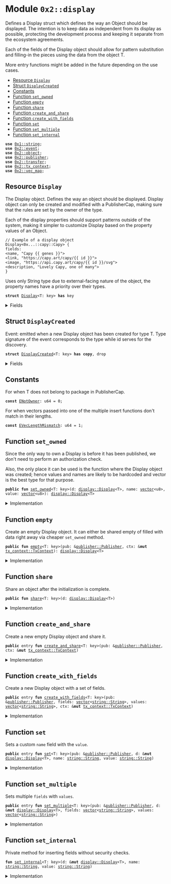 
<a name="0x2_display"></a>

# Module `0x2::display`

Defines a Display struct which defines the way an Object
should be displayed. The intention is to keep data as independent
from its display as possible, protecting the development process
and keeping it separate from the ecosystem agreements.

Each of the fields of the Display object should allow for pattern
substitution and filling-in the pieces using the data from the object T.

More entry functions might be added in the future depending on the use cases.


-  [Resource `Display`](#0x2_display_Display)
-  [Struct `DisplayCreated`](#0x2_display_DisplayCreated)
-  [Constants](#@Constants_0)
-  [Function `set_owned`](#0x2_display_set_owned)
-  [Function `empty`](#0x2_display_empty)
-  [Function `share`](#0x2_display_share)
-  [Function `create_and_share`](#0x2_display_create_and_share)
-  [Function `create_with_fields`](#0x2_display_create_with_fields)
-  [Function `set`](#0x2_display_set)
-  [Function `set_multiple`](#0x2_display_set_multiple)
-  [Function `set_internal`](#0x2_display_set_internal)


<pre><code><b>use</b> <a href="">0x1::string</a>;
<b>use</b> <a href="event.md#0x2_event">0x2::event</a>;
<b>use</b> <a href="object.md#0x2_object">0x2::object</a>;
<b>use</b> <a href="publisher.md#0x2_publisher">0x2::publisher</a>;
<b>use</b> <a href="transfer.md#0x2_transfer">0x2::transfer</a>;
<b>use</b> <a href="tx_context.md#0x2_tx_context">0x2::tx_context</a>;
<b>use</b> <a href="vec_map.md#0x2_vec_map">0x2::vec_map</a>;
</code></pre>



<a name="0x2_display_Display"></a>

## Resource `Display`

The Display object. Defines the way an object should be
displayed. Display object can only be created and modified with
a PublisherCap, making sure that the rules are set by the owner
of the type.

Each of the display properties should support patterns outside
of the system, making it simpler to customize Display based
on the property values of an Object.
```
// Example of a display object
Display<0x...::capy::Capy> {
fields:
<name, "Capy {{ genes }}">
<link, "https://capy.art/capy/{{ id }}">
<image, "https://api.capy.art/capy/{{ id }}/svg">
<description, "Lovely Capy, one of many">
}
```

Uses only String type due to external-facing nature of the object,
the property names have a priority over their types.


<pre><code><b>struct</b> <a href="display.md#0x2_display_Display">Display</a>&lt;T: key&gt; <b>has</b> key
</code></pre>



<details>
<summary>Fields</summary>


<dl>
<dt>
<code>id: <a href="object.md#0x2_object_UID">object::UID</a></code>
</dt>
<dd>

</dd>
<dt>
<code>fields: <a href="vec_map.md#0x2_vec_map_VecMap">vec_map::VecMap</a>&lt;<a href="_String">string::String</a>, <a href="_String">string::String</a>&gt;</code>
</dt>
<dd>
 Contains fields for display. Currently supported
 fields are: name, link, image and description.
</dd>
</dl>


</details>

<a name="0x2_display_DisplayCreated"></a>

## Struct `DisplayCreated`

Event: emitted when a new Display object has been created for type T.
Type signature of the event corresponds to the type while id serves for
the discovery.


<pre><code><b>struct</b> <a href="display.md#0x2_display_DisplayCreated">DisplayCreated</a>&lt;T: key&gt; <b>has</b> <b>copy</b>, drop
</code></pre>



<details>
<summary>Fields</summary>


<dl>
<dt>
<code>id: <a href="object.md#0x2_object_ID">object::ID</a></code>
</dt>
<dd>

</dd>
</dl>


</details>

<a name="@Constants_0"></a>

## Constants


<a name="0x2_display_ENotOwner"></a>

For when T does not belong to package in PublisherCap.


<pre><code><b>const</b> <a href="display.md#0x2_display_ENotOwner">ENotOwner</a>: u64 = 0;
</code></pre>



<a name="0x2_display_EVecLengthMismatch"></a>

For when vectors passed into one of the multiple insert functions
don't match in their lengths.


<pre><code><b>const</b> <a href="display.md#0x2_display_EVecLengthMismatch">EVecLengthMismatch</a>: u64 = 1;
</code></pre>



<a name="0x2_display_set_owned"></a>

## Function `set_owned`

Since the only way to own a Display is before it has been published,
we don't need to perform an authorization check.

Also, the only place it can be used is the function where the Display
object was created; hence values and names are likely to be hardcoded and
vector<u8> is the best type for that purpose.


<pre><code><b>public</b> <b>fun</b> <a href="display.md#0x2_display_set_owned">set_owned</a>&lt;T: key&gt;(d: <a href="display.md#0x2_display_Display">display::Display</a>&lt;T&gt;, name: <a href="">vector</a>&lt;u8&gt;, value: <a href="">vector</a>&lt;u8&gt;): <a href="display.md#0x2_display_Display">display::Display</a>&lt;T&gt;
</code></pre>



<details>
<summary>Implementation</summary>


<pre><code><b>public</b> <b>fun</b> <a href="display.md#0x2_display_set_owned">set_owned</a>&lt;T: key&gt;(d: <a href="display.md#0x2_display_Display">Display</a>&lt;T&gt;, name: <a href="">vector</a>&lt;u8&gt;, value: <a href="">vector</a>&lt;u8&gt;): <a href="display.md#0x2_display_Display">Display</a>&lt;T&gt; {
    <a href="display.md#0x2_display_set_internal">set_internal</a>(&<b>mut</b> d, utf8(name), utf8(value));
    d
}
</code></pre>



</details>

<a name="0x2_display_empty"></a>

## Function `empty`

Create an empty Display object. It can either be shared empty of filled
with data right away via cheaper <code>set_owned</code> method.


<pre><code><b>public</b> <b>fun</b> <a href="display.md#0x2_display_empty">empty</a>&lt;T: key&gt;(pub: &<a href="publisher.md#0x2_publisher_Publisher">publisher::Publisher</a>, ctx: &<b>mut</b> <a href="tx_context.md#0x2_tx_context_TxContext">tx_context::TxContext</a>): <a href="display.md#0x2_display_Display">display::Display</a>&lt;T&gt;
</code></pre>



<details>
<summary>Implementation</summary>


<pre><code><b>public</b> <b>fun</b> <a href="display.md#0x2_display_empty">empty</a>&lt;T: key&gt;(pub: &Publisher, ctx: &<b>mut</b> TxContext): <a href="display.md#0x2_display_Display">Display</a>&lt;T&gt; {
    <b>assert</b>!(is_package&lt;T&gt;(pub), <a href="display.md#0x2_display_ENotOwner">ENotOwner</a>);

    <b>let</b> uid = <a href="object.md#0x2_object_new">object::new</a>(ctx);

    <a href="event.md#0x2_event_emit">event::emit</a>(<a href="display.md#0x2_display_DisplayCreated">DisplayCreated</a>&lt;T&gt; {
        id: <a href="object.md#0x2_object_uid_to_inner">object::uid_to_inner</a>(&uid)
    });

    <a href="display.md#0x2_display_Display">Display</a> {
        id: uid,
        fields: <a href="vec_map.md#0x2_vec_map_empty">vec_map::empty</a>()
    }
}
</code></pre>



</details>

<a name="0x2_display_share"></a>

## Function `share`

Share an object after the initialization is complete.


<pre><code><b>public</b> <b>fun</b> <a href="display.md#0x2_display_share">share</a>&lt;T: key&gt;(d: <a href="display.md#0x2_display_Display">display::Display</a>&lt;T&gt;)
</code></pre>



<details>
<summary>Implementation</summary>


<pre><code><b>public</b> <b>fun</b> <a href="display.md#0x2_display_share">share</a>&lt;T: key&gt;(d: <a href="display.md#0x2_display_Display">Display</a>&lt;T&gt;) {
    <a href="transfer.md#0x2_transfer_share_object">transfer::share_object</a>(d);
}
</code></pre>



</details>

<a name="0x2_display_create_and_share"></a>

## Function `create_and_share`

Create a new empty Display<T> object and share it.


<pre><code><b>public</b> entry <b>fun</b> <a href="display.md#0x2_display_create_and_share">create_and_share</a>&lt;T: key&gt;(pub: &<a href="publisher.md#0x2_publisher_Publisher">publisher::Publisher</a>, ctx: &<b>mut</b> <a href="tx_context.md#0x2_tx_context_TxContext">tx_context::TxContext</a>)
</code></pre>



<details>
<summary>Implementation</summary>


<pre><code>entry <b>public</b> <b>fun</b> <a href="display.md#0x2_display_create_and_share">create_and_share</a>&lt;T: key&gt;(pub: &Publisher, ctx: &<b>mut</b> TxContext) {
    <a href="display.md#0x2_display_share">share</a>(<a href="display.md#0x2_display_empty">empty</a>&lt;T&gt;(pub, ctx))
}
</code></pre>



</details>

<a name="0x2_display_create_with_fields"></a>

## Function `create_with_fields`

Create a new Display<T> object with a set of fields.


<pre><code><b>public</b> entry <b>fun</b> <a href="display.md#0x2_display_create_with_fields">create_with_fields</a>&lt;T: key&gt;(pub: &<a href="publisher.md#0x2_publisher_Publisher">publisher::Publisher</a>, fields: <a href="">vector</a>&lt;<a href="_String">string::String</a>&gt;, values: <a href="">vector</a>&lt;<a href="_String">string::String</a>&gt;, ctx: &<b>mut</b> <a href="tx_context.md#0x2_tx_context_TxContext">tx_context::TxContext</a>)
</code></pre>



<details>
<summary>Implementation</summary>


<pre><code>entry <b>public</b> <b>fun</b> <a href="display.md#0x2_display_create_with_fields">create_with_fields</a>&lt;T: key&gt;(
    pub: &Publisher, fields: <a href="">vector</a>&lt;String&gt;, values: <a href="">vector</a>&lt;String&gt;, ctx: &<b>mut</b> TxContext
) {
    <b>let</b> len = <a href="_length">vector::length</a>(&fields);
    <b>assert</b>!(len == <a href="_length">vector::length</a>(&values), <a href="display.md#0x2_display_EVecLengthMismatch">EVecLengthMismatch</a>);

    <b>let</b> <a href="display.md#0x2_display">display</a> = <a href="display.md#0x2_display_empty">empty</a>&lt;T&gt;(pub, ctx);
    <b>while</b> (len &gt; 0) {
        <a href="display.md#0x2_display_set_internal">set_internal</a>(&<b>mut</b> <a href="display.md#0x2_display">display</a>, *<a href="_borrow">vector::borrow</a>(&fields, len), *<a href="_borrow">vector::borrow</a>(&values, len));
        len = len - 1;
    };

    <a href="display.md#0x2_display_share">share</a>(<a href="display.md#0x2_display">display</a>)
}
</code></pre>



</details>

<a name="0x2_display_set"></a>

## Function `set`

Sets a custom <code>name</code> field with the <code>value</code>.


<pre><code><b>public</b> entry <b>fun</b> <a href="display.md#0x2_display_set">set</a>&lt;T: key&gt;(pub: &<a href="publisher.md#0x2_publisher_Publisher">publisher::Publisher</a>, d: &<b>mut</b> <a href="display.md#0x2_display_Display">display::Display</a>&lt;T&gt;, name: <a href="_String">string::String</a>, value: <a href="_String">string::String</a>)
</code></pre>



<details>
<summary>Implementation</summary>


<pre><code>entry <b>public</b> <b>fun</b> <a href="display.md#0x2_display_set">set</a>&lt;T: key&gt;(pub: &Publisher, d: &<b>mut</b> <a href="display.md#0x2_display_Display">Display</a>&lt;T&gt;, name: String, value: String) {
    <b>assert</b>!(is_package&lt;T&gt;(pub), <a href="display.md#0x2_display_ENotOwner">ENotOwner</a>);
    <a href="display.md#0x2_display_set_internal">set_internal</a>(d, name, value)
}
</code></pre>



</details>

<a name="0x2_display_set_multiple"></a>

## Function `set_multiple`

Sets multiple <code>fields</code> with <code>values</code>.


<pre><code><b>public</b> entry <b>fun</b> <a href="display.md#0x2_display_set_multiple">set_multiple</a>&lt;T: key&gt;(pub: &<a href="publisher.md#0x2_publisher_Publisher">publisher::Publisher</a>, d: &<b>mut</b> <a href="display.md#0x2_display_Display">display::Display</a>&lt;T&gt;, fields: <a href="">vector</a>&lt;<a href="_String">string::String</a>&gt;, values: <a href="">vector</a>&lt;<a href="_String">string::String</a>&gt;)
</code></pre>



<details>
<summary>Implementation</summary>


<pre><code>entry <b>public</b> <b>fun</b> <a href="display.md#0x2_display_set_multiple">set_multiple</a>&lt;T: key&gt;(
    pub: &Publisher, d: &<b>mut</b> <a href="display.md#0x2_display_Display">Display</a>&lt;T&gt;, fields: <a href="">vector</a>&lt;String&gt;, values: <a href="">vector</a>&lt;String&gt;
) {
    <b>let</b> len = <a href="_length">vector::length</a>(&fields);
    <b>assert</b>!(is_package&lt;T&gt;(pub), <a href="display.md#0x2_display_ENotOwner">ENotOwner</a>);
    <b>assert</b>!(len == <a href="_length">vector::length</a>(&values), <a href="display.md#0x2_display_EVecLengthMismatch">EVecLengthMismatch</a>);

    <b>while</b> (len &gt; 0) {
        <a href="display.md#0x2_display_set_internal">set_internal</a>(d, *<a href="_borrow">vector::borrow</a>(&fields, len), *<a href="_borrow">vector::borrow</a>(&values, len));
        len = len - 1;
    };
}
</code></pre>



</details>

<a name="0x2_display_set_internal"></a>

## Function `set_internal`

Private method for inserting fields without security checks.


<pre><code><b>fun</b> <a href="display.md#0x2_display_set_internal">set_internal</a>&lt;T: key&gt;(d: &<b>mut</b> <a href="display.md#0x2_display_Display">display::Display</a>&lt;T&gt;, name: <a href="_String">string::String</a>, value: <a href="_String">string::String</a>)
</code></pre>



<details>
<summary>Implementation</summary>


<pre><code><b>fun</b> <a href="display.md#0x2_display_set_internal">set_internal</a>&lt;T: key&gt;(d: &<b>mut</b> <a href="display.md#0x2_display_Display">Display</a>&lt;T&gt;, name: String, value: String) {
    <a href="vec_map.md#0x2_vec_map_insert">vec_map::insert</a>(&<b>mut</b> d.fields, name, value)
}
</code></pre>



</details>
